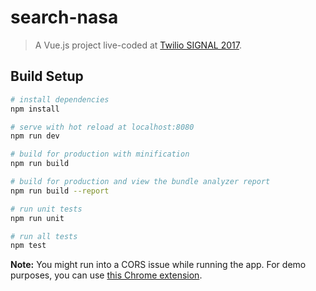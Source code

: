 # search-nasa

> A Vue.js project live-coded at [Twilio SIGNAL 2017](https://www.twilio.com/signal/schedule/366K9oLrQcSAUEW4eS86mw/vue-js-from-the-back-end).

## Build Setup

``` bash
# install dependencies
npm install

# serve with hot reload at localhost:8080
npm run dev

# build for production with minification
npm run build

# build for production and view the bundle analyzer report
npm run build --report

# run unit tests
npm run unit

# run all tests
npm test
```

**Note:** You might run into a CORS issue while running the app. For demo purposes, you can use [this Chrome extension](https://chrome.google.com/webstore/detail/allow-control-allow-origi/nlfbmbojpeacfghkpbjhddihlkkiljbi?hl=en).
